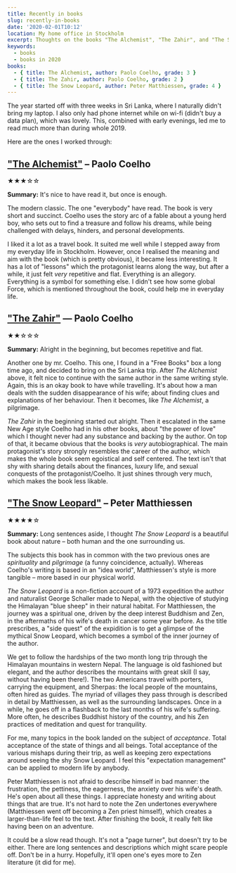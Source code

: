 ```yaml
---
title: Recently in books
slug: recently-in-books
date: '2020-02-01T10:12'
location: My home office in Stockholm
excerpt: Thoughts on the books "The Alchemist", "The Zahir", and "The Snow Leopard", which I read in early 2020.
keywords:
  - books
  - books in 2020
books:
  - { title: The Alchemist, author: Paolo Coelho, grade: 3 }
  - { title: The Zahir, author: Paolo Coelho, grade: 2 }
  - { title: The Snow Leopard, author: Peter Matthiessen, grade: 4 }
---
```


The year started off with three weeks in Sri Lanka, where I naturally didn't bring my laptop. I also only had phone internet while on wi-fi (didn't buy a data plan), which was lovely. This, combined with early evenings, led me to read much more than during whole 2019.

Here are the ones I worked through:

## ["The Alchemist"](<https://en.wikipedia.org/wiki/The_Alchemist_(novel)>) – Paolo Coelho

★★★☆☆

**Summary:** It's nice to have read it, but once is enough.

The modern classic. The one "everybody" have read. The book is very short and succinct. Coelho uses the story arc of a fable about a young herd boy, who sets out to find a treasure and follow his dreams, while being challenged with delays, hinders, and personal developments.

I liked it a lot as a travel book. It suited me well while I stepped away from my everyday life in Stockholm. However, once I realised the meaning and aim with the book (which is pretty obvious), it became less interesting. It has a lot of "lessons" which the protagonist learns along the way, but after a while, it just felt _very_ repetitive and flat. Everything is an allegory. Everything is a symbol for something else. I didn't see how some global Force, which is mentioned throughout the book, could help me in everyday life.

## ["The Zahir"](<https://en.wikipedia.org/wiki/The_Zahir_(novel)>) — Paolo Coelho

★★☆☆☆

**Summary:** Alright in the beginning, but becomes repetitive and flat.

Another one by mr. Coelho. This one, I found in a "Free Books" box a long time ago, and decided to bring on the Sri Lanka trip. After _The Alchemist_ above, it felt nice to continue with the same author in the same writing style. Again, this is an okay book to have while travelling. It's about how a man deals with the sudden disappearance of his wife; about finding clues and explanations of her behaviour. Then it becomes, like _The Alchemist_, a pilgrimage.

_The Zahir_ in the beginning started out alright. Then it escalated in the same New Age style Coelho had in his other books, about "the power of love" which I thought never had any substance and backing by the author. On top of that, it became obvious that the books is _very_ autobiographical. The main protagonist's story strongly resembles the career of the author, which makes the whole book seem egoistical and self centered. The text isn't that shy with sharing details about the finances, luxury life, and sexual conquests of the protagonist/Coelho. It just shines through very much, which makes the book less likable.

## ["The Snow Leopard"](https://en.wikipedia.org/wiki/The_Snow_Leopard) – Peter Matthiessen

★★★★☆

**Summary:** Long sentences aside, I thought _The Snow Leopard_ is a beautiful book about nature – both human and the one surrounding us.

The subjects this book has in common with the two previous ones are _spirituality_ and _pilgrimage_ (a funny coincidence, actually). Whereas Coelho's writing is based in an "idea world", Matthiessen's style is more tangible – more based in our physical world.

_The Snow Leopard_ is a non-fiction account of a 1973 expedition the author and naturalist George Schaller made to Nepal, with the objective of studying the Himalayan "blue sheep" in their natural habitat. For Matthiessen, the journey was a spiritual one, driven by the deep interest Buddhism and Zen, in the aftermaths of his wife's death in cancer some year before. As the title prescribes, a "side quest" of the expidition is to get a glimpse of the mythical Snow Leopard, which becomes a symbol of the inner journey of the author.

We get to follow the hardships of the two month long trip through the Himalayan mountains in western Nepal. The language is old fashioned but elegant, and the author describes the mountains with great skill (I say, without having been there!). The two Americans travel with porters, carrying the equipment, and Sherpas: the local people of the mountains, often hired as guides. The myriad of villages they pass through is described in detail by Matthiessen, as well as the surrounding landscapes. Once in a while, he goes off in a flashback to the last months of his wife's suffering. More often, he describes Buddhist history of the country, and his Zen practices of meditation and quest for tranquility.

For me, many topics in the book landed on the subject of _acceptance_. Total acceptance of the state of things and all beings. Total acceptance of the various mishaps during their trip, as well as keeping zero expectations around seeing the shy Snow Leopard. I feel this "expectation management" can be applied to modern life by anybody.

Peter Matthiessen is not afraid to describe himself in bad manner: the frustration, the pettiness, the eagerness, the anxiety over his wife's death. He's open about all these things. I appreciate honesty and writing about things that are true. It's not hard to note the Zen undertones everywhere (Matthiessen went off becoming a Zen priest himself), which creates a larger-than-life feel to the text. After finishing the book, it really felt like having been on an adventure.

It could be a slow read though. It's not a "page turner", but doesn't try to be either. There are long sentences and descriptions which might scare people off. Don't be in a hurry. Hopefully, it'll open one's eyes more to Zen literature (it did for me).
